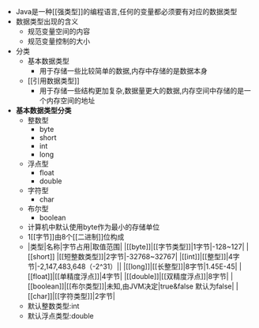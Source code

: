 - Java是一种[[强类型]]的编程语言,任何的变量都必须要有对应的数据类型
- 数据类型出现的含义
	- 规范变量空间的内容
	- 规范变量控制的大小
- 分类
	- 基本数据类型
		- 用于存储一些比较简单的数据,内存中存储的是数据本身
	- [[引用数据类型]]
		- 用于存储一些结构更加复杂,数据量更大的数据,内存空间中存储的是一个内存空间的地址
- **基本数据类型分类**
	- 整数型
		- byte
		- short
		- int
		- long
	- 浮点型
		- float
		- double
	- 字符型
		- char
	- 布尔型
		- boolean
	- 计算机中默认使用byte作为最小的存储单位
	- 1[[字节]]由8个[[二进制]]位构成
	- |类型|名称|字节占用|取值范围|
	  |[[byte]]|[[字节类型]]|1字节|-128~127|
	  | [[short]] |[[短整数类型]]|2字节|-32768~32767|
	  |[[int]]|[[整型]]|4字节|-2,147,483,648（-2^31）||
	  |[[long]]|[[长整型]]|8字节|1.45E-45|
	  |[[float]]|[[单精度浮点]]|4字节|
	  |[[double]]|[[双精度浮点]]|8字节|
	  |[[boolean]]|[[布尔类型]]|未知,由JVM决定|true&false 默认为false|
	  |[[char]]|[[字符类型]]|2字节|
	- 默认整数类型:int
	- 默认浮点类型:double
